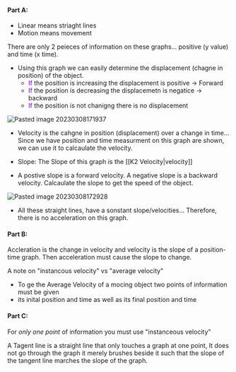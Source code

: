 #### Part A: 
* Linear means striaght lines
* Motion means movement

There are only 2 peieces of information on these graphs... positive (y value) and time (x time). 

* Using this graph we can easily determine the displacement (chagne in position) of the object.
	* <font color="#6C0BA9">If </font>the position is increasing the displacement is positive → Forward
	* <font color="#6C0BA9">If </font>the position is decreasing the displacemetn is negatice → backward
	* <font color="#6C0BA9">If </font>the position is not chanigng there is no displacement

![Pasted image 20230308171937](https://user-images.githubusercontent.com/80181145/223890920-281b2dac-466a-48f9-a8e2-6c077ff262a3.png)

* Velocity is the cahgne in position (displacement) over a change in time... Since we have position and time measurment on this graph are shown, we can use it to calcaulate the velocity.
* Slope: The Slope of this graph is the [[K2 Velocity|velocity]] 

* A postive slope is a forward velocity. A negative slope is a backward velocity. Calcaulate the slope to get the speed of the object. 

![Pasted image 20230308172928](https://user-images.githubusercontent.com/80181145/223892633-7484529c-d414-48b3-887d-e55c2930b35f.png)

* All these straight lines, have a sonstant slope/velocities... Therefore, there is no acceleration on this graph.

#### Part B:

Accleration is the change in velocity and velocity is the slope of a position-time graph. Then acceleration must cause the slope to change.

A note on "instancous velocity" vs "average velocity"

* To ge the Average Velocity of a mocing object two points of information must be given
* its inital position and time as well as its final position and time

#### Part C:

For _only one point_ of information you must use "instanceous velocity"

A Tagent line is a straight line that only touches a graph at one point, It does not go through the graph it merely brushes beside it such that the slope of the tangent line marches the slope of the graph.



